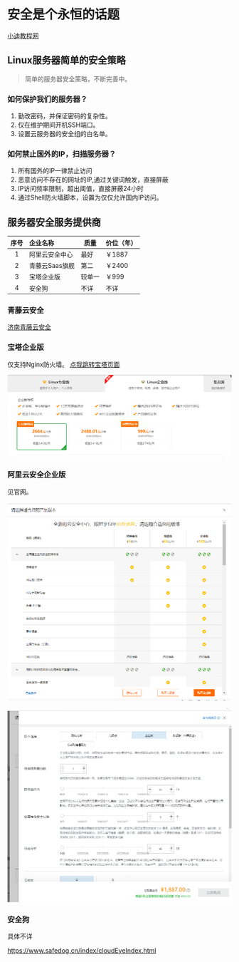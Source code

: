# 安全是个永恒的话题

[小迪教程网](http://www.xiaodi8.com/)



## Linux服务器简单的安全策略

> 简单的服务器安全策略，不断完善中。

### 如何保护我们的服务器？

1. 勤改密码，并保证密码的复杂性。
2. 仅在维护期间开机SSH端口。
3. 设置云服务器的安全组的白名单。

### 如何禁止国外的IP，扫描服务器？

1. 所有国外的IP一律禁止访问
2. 恶意访问不存在的网址的IP,通过关键词触发，直接屏蔽
3. IP访问频率限制，超出阈值，直接屏蔽24小时
4. 通过Shell防火墙脚本，设置为仅仅允许国内IP访问。







## 服务器安全服务提供商

| 序号 | 企业名称       | 质量   | 价位（年） |
| :--: | :------------- | ------ | ---------- |
|  1   | 阿里云安全中心 | 最好   | ￥1887     |
|  2   | 青藤云Saas旗舰 | 第二   | ￥2400     |
|  3   | 宝塔企业版     | 较单一 | ￥999      |
|  4   | 安全狗         | 不详   | 不详       |



### 青藤云安全

[济南青藤云安全](https://www.qingteng.cn/)



### 宝塔企业版

仅支持Nginx防火墙。  [点我跳转宝塔页面](https://www.bt.cn/new/pricing.html)

![image-20220501171913755](Safe.assets/image-20220501171913755.png)

### 阿里云安全企业版

见官网。

![image-20220501171805418](Safe.assets/image-20220501171805418.png)

![image-20220501171834377](Safe.assets/image-20220501171834377.png)

### 安全狗

具体不详

https://www.safedog.cn/index/cloudEyeIndex.html